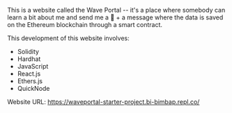 This is a website called the Wave Portal -- it's a place where somebody can learn a bit about me and send me a 👋 + a message where the data is saved on the Ethereum blockchain through a smart contract.

This development of this website involves:
- Solidity
- Hardhat
- JavaScript
- React.js
- Ethers.js
- QuickNode

Website URL: https://waveportal-starter-project.bi-bimbap.repl.co/